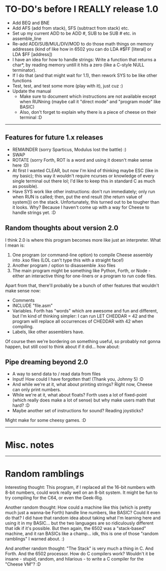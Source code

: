 # TO-DO's before I REALLY release 1.0

* Add BEQ and BNE
* Add AFS (add from stack), SFS (subtract from stack) etc.
* Set up my current ADD to be ADD #, SUB to be SUB # etc. in assemble_line
* Re-add ADD/SUB/MUL/DIV/MOD to do those math things on memory addresses (kind of like how in 6502 you can do LDA #$FF [literal] or LDA $FF [address])
* I have an idea for how to handle strings: Write a function that returns a char*, by reading memory untill it hits a zero (like a C-style NULL terminator).
* If I do that (and that might wait for 1.1), then rework SYS to be like other functions
* Test, test, and test some more (play with it), just cuz :)
* Update the manual
	- Make sure to document which instructions are not available except when RUNning (maybe call it "direct mode" and "program mode" like BASIC)
	- Also, don't forget to explain why there is a piece of cheese on their terminal :D



------------------------------------------------------------------------------------------------------------------------------------------------------------

## Features for future 1.x releases

* REMAINDER (sorry Sparticus, Modulus lost the battle) :)
* SWAP
* ROTATE (sorry Forth, ROT is a word and using it doesn't make sense here :D)
* At first I wanted CLEAR, but now I'm kind of thinking maybe ESC (like in my basic); this way it wouldn't require ncurses or knowledge of every single terminal out there lol; I'd like to keep this in standard C as much as possible).
* Have SYS work like other instructions: don't run immediately; only run when RUN is called; then, put the end result (the return value of system()) on the stack.
	Unfortunately, this turned out to be tougher than it looks.  Why?  Because I haven't come up with a way for Cheese to handle strings yet. :D

## Random thoughts about version 2.0

I think 2.0 is where this program becomes more like just an interpreter.  What I mean is:

1. One program (or command-line option) to compile Cheese assembly into .kso files (LOL can't type this with a straight face!)
2. Another program / option to disassemble .kso files
3. The main program might be something like Python, Forth, or Node - either an interactive thing for one-liners or a program to run code files.

Apart from that, there'll probably be a bunch of other features that wouldn't make sense now:

* Comments
* INCLUDE "file.asm"
* Variables.  Forth has "words" which are awesome and fun and different, but I'm kind of thinking simpler: I can run LET CHEDDAR = 42 and the program will replace all occurrences of CHEDDAR with 42 when compiling.
* Labels, like other assemblers have.

Of course then we're bordering on something useful, so probably not gonna happen, but still cool to think about if it did... how about:

## Pipe dreaming beyond 2.0

* A way to send data to / read data from files
* Input!  How could I have forgotten that!  (Thank you, Johnny 5) :D
* And while we're at it, what about printing strings?  Right now, Cheese can only print numbers.
* While we're at it, what about floats?  Forth uses a lot of fixed-point (which really does make a lot of sense) but why make users math that hard? :D
* Maybe another set of instructions for sound?  Reading joysticks?

Might make for some cheesy games. :D




------------------------------------------------------------------------------------------------------------------------------------------------------------

# Misc. notes



------------------------------------------------------------------------------------------------------------------------------------------------------------

# Random ramblings

Interesting thought: This program, if I replaced all the 16-bit numbers with 8-bit numbers, could work really well on an 8-bit system.  It might be fun to try compiling for the C64, or even the Geek-Rig.

Another random thought: How could a machine like this (which is pretty much just a wanna-be Forth) handle line numbers, like BASIC?  Could it even do that?  I did have that random idea about taking what I'm learning here and using it in my BASIC... but the two languages are so ridiculously different that idk if it's possible.  But then again, the 6502 was a "stack-based" machine, and it ran BASICs like a champ... idk, this is one of those "random ramblings" I warned about. :)

And another random thought: "The Stack" is very much a thing in C.  And Forth.  And the 6502 processor.  How do C compilers work?  Wouldn't it be insane - stupid, random, and hilarious - to write a C compiler for the "Cheese VM"? :D
